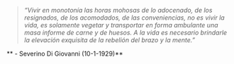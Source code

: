 
>*“Vivir en monotonía las horas mohosas de lo adocenado, de los
>resignados, de los acomodados, de las conveniencias, no es vivir la vida,
>es solamente vegetar y transportar en forma ambulante una masa
>informe de carne y de huesos. A la vida es necesario brindarle la
>elevación exquisita de la rebelión del brazo y la mente.”*

** - Severino Di Giovanni (10-1-1929)**
